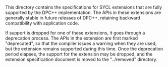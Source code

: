 This directory contains the specifications for SYCL extensions that are fully
supported by the DPC++ implementation.  The APIs in these extensions are
generally stable in future releases of DPC++, retaining backward compatibility
with application code.

If support is dropped for one of these extensions, it goes through a
deprecation process.  The APIs in the extension are first marked "deprecated",
so that the compiler issues a warning when they are used, but the extension
remains supported during this time.  Once the deprecation period elapses, the
support for the extension may be dropped, and the extension specification
document is moved to the "../removed" directory.
